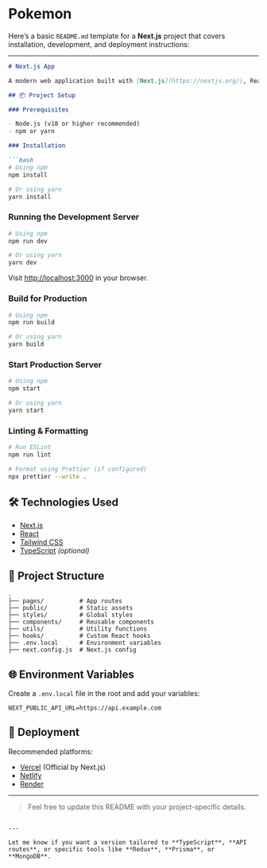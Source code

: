# Pokemon

Here’s a basic `README.md` template for a **Next.js** project that covers installation, development, and deployment instructions:

---

```markdown
# Next.js App

A modern web application built with [Next.js](https://nextjs.org/), React, and Tailwind CSS.

## 📦 Project Setup

### Prerequisites

- Node.js (v18 or higher recommended)
- npm or yarn

### Installation

```bash
# Using npm
npm install

# Or using yarn
yarn install
```

### Running the Development Server

```bash
# Using npm
npm run dev

# Or using yarn
yarn dev
```

Visit [http://localhost:3000](http://localhost:3000) in your browser.

### Build for Production

```bash
# Using npm
npm run build

# Or using yarn
yarn build
```

### Start Production Server

```bash
# Using npm
npm start

# Or using yarn
yarn start
```

### Linting & Formatting

```bash
# Run ESLint
npm run lint

# Format using Prettier (if configured)
npx prettier --write .
```

## 🛠 Technologies Used

- [Next.js](https://nextjs.org/)
- [React](https://reactjs.org/)
- [Tailwind CSS](https://tailwindcss.com/)
- [TypeScript](https://www.typescriptlang.org/) *(optional)*

## 📁 Project Structure

```
.
├── pages/          # App routes
├── public/         # Static assets
├── styles/         # Global styles
├── components/     # Reusable components
├── utils/          # Utility functions
├── hooks/          # Custom React hooks
├── .env.local      # Environment variables
├── next.config.js  # Next.js config
```

## 🌐 Environment Variables

Create a `.env.local` file in the root and add your variables:

```env
NEXT_PUBLIC_API_URL=https://api.example.com
```

## 🚀 Deployment

Recommended platforms:

- [Vercel](https://vercel.com/) (Official by Next.js)
- [Netlify](https://www.netlify.com/)
- [Render](https://render.com/)

---

> Feel free to update this README with your project-specific details.
```

---

Let me know if you want a version tailored to **TypeScript**, **API routes**, or specific tools like **Redux**, **Prisma**, or **MongoDB**.

